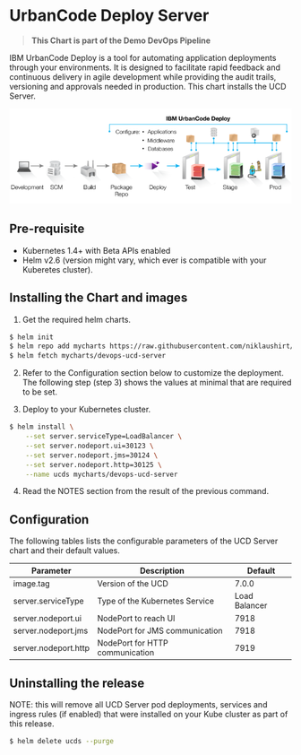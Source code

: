 # UrbanCode Deploy Server

> **This Chart is part of the Demo DevOps Pipeline**

IBM UrbanCode Deploy is a tool for automating application deployments through your environments. It is designed to facilitate rapid feedback and continuous delivery in agile development while providing the audit trails, versioning and approvals needed in production.
This chart installs the UCD Server.

![UCD_MAP](https://github.com/niklaushirt/charts/raw/master/helm/charts/icons/ucd_bp.png)



## Pre-requisite

- Kubernetes 1.4+ with Beta APIs enabled
- Helm v2.6  (version might vary, which ever is compatible with your Kuberetes cluster).

## Installing the Chart and images

1. Get the required helm charts.

  ```sh
  $ helm init
  $ helm repo add mycharts https://raw.githubusercontent.com/niklaushirt/charts/master/helm/charts/repo/stable/
  $ helm fetch mycharts/devops-ucd-server
  ```

2. Refer to the Configuration section below to customize the deployment. The following step (step 3) shows the values at minimal that are required to be set.

3. Deploy to your Kubernetes cluster.

  ```sh
  $ helm install \
      --set server.serviceType=LoadBalancer \
      --set server.nodeport.ui=30123 \
      --set server.nodeport.jms=30124 \
      --set server.nodeport.http=30125 \
      --name ucds mycharts/devops-ucd-server

  ```

4. Read the NOTES section from the result of the previous command.

## Configuration

The following tables lists the configurable parameters of the UCD Server chart and their default values.

Parameter                     | Description                                                                                        |  Default
----------------------------- | ---------------------------------------------------------------------------------------------------| ---------------------
image.tag | Version of the UCD | 7.0.0                                                                                                            
server.serviceType                    | Type of the Kubernetes Service | Load Balancer
server.nodeport.ui                    | NodePort to reach UI | 7918
server.nodeport.jms                    | NodePort for JMS communication | 7918
server.nodeport.http                    | NodePort for HTTP communication | 7919

## Uninstalling the release

NOTE: this will remove all UCD Server pod deployments, services and ingress rules (if enabled) that were installed on your Kube cluster as part of this release.

```sh
$ helm delete ucds --purge
```
